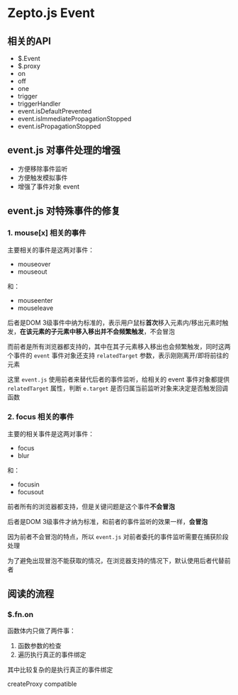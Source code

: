 # Zepto.js Event

## 相关的API

- $.Event
- $.proxy
- on
- off
- one
- trigger
- triggerHandler
- event.isDefaultPrevented
- event.isImmediatePropagationStopped
- event.isPropagationStopped

## event.js 对事件处理的增强

- 方便移除事件监听
- 方便触发模拟事件
- 增强了事件对象 event

## event.js 对特殊事件的修复

### 1. mouse[x] 相关的事件

主要相关的事件是这两对事件：

- mouseover
- mouseout

和：

- mouseenter
- mouseleave

后者是DOM 3级事件中纳为标准的，表示用户鼠标**首次**移入元素内/移出元素时触发，**在该元素的子元素中移入移出并不会频繁触发**，不会冒泡

而前者是所有浏览器都支持的，其中在其子元素移入移出也会频繁触发，同时这两个事件的 `event` 事件对象还支持 `relatedTarget` 参数，表示刚刚离开/即将前往的元素

这里 `event.js` 使用前者来替代后者的事件监听，给相关的 event 事件对象都提供 `relatedTarget` 属性，判断 `e.target` 是否归属当前监听对象来决定是否触发回调函数

### 2. focus 相关的事件

主要的相关事件是这两对事件：

- focus
- blur

和：

- focusin
- focusout

前者所有的浏览器都支持，但是关键问题是这个事件**不会冒泡**

后者是DOM 3级事件才纳为标准，和前者的事件监听的效果一样，**会冒泡**

因为前者不会冒泡的特点，所以 `event.js` 对前者委托的事件监听需要在捕获阶段处理

为了避免出现冒泡不能获取的情况，在浏览器支持的情况下，默认使用后者代替前者

## 阅读的流程

### $.fn.on

函数体内只做了两件事：

1. 函数参数的检查
2. 遍历执行真正的事件绑定

其中比较复杂的是执行真正的事件绑定

createProxy
compatible

